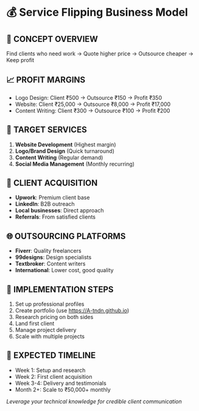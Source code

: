 # 💰 Service Flipping Business Model

## 🎯 **CONCEPT OVERVIEW**
Find clients who need work → Quote higher price → Outsource cheaper → Keep profit

## 📈 **PROFIT MARGINS**
- Logo Design: Client ₹500 → Outsource ₹150 → Profit ₹350
- Website: Client ₹25,000 → Outsource ₹8,000 → Profit ₹17,000  
- Content Writing: Client ₹300 → Outsource ₹100 → Profit ₹200

## 🎯 **TARGET SERVICES**
1. **Website Development** (Highest margin)
2. **Logo/Brand Design** (Quick turnaround)
3. **Content Writing** (Regular demand)
4. **Social Media Management** (Monthly recurring)

## 📱 **CLIENT ACQUISITION**
- **Upwork**: Premium client base
- **LinkedIn**: B2B outreach
- **Local businesses**: Direct approach
- **Referrals**: From satisfied clients

## 🌐 **OUTSOURCING PLATFORMS**
- **Fiverr**: Quality freelancers
- **99designs**: Design specialists
- **Textbroker**: Content writers
- **International**: Lower cost, good quality

## 💼 **IMPLEMENTATION STEPS**
1. Set up professional profiles
2. Create portfolio (use https://A-tndn.github.io)
3. Research pricing on both sides
4. Land first client
5. Manage project delivery
6. Scale with multiple projects

## 🚀 **EXPECTED TIMELINE**
- Week 1: Setup and research
- Week 2: First client acquisition
- Week 3-4: Delivery and testimonials
- Month 2+: Scale to ₹50,000+ monthly

*Leverage your technical knowledge for credible client communication*
